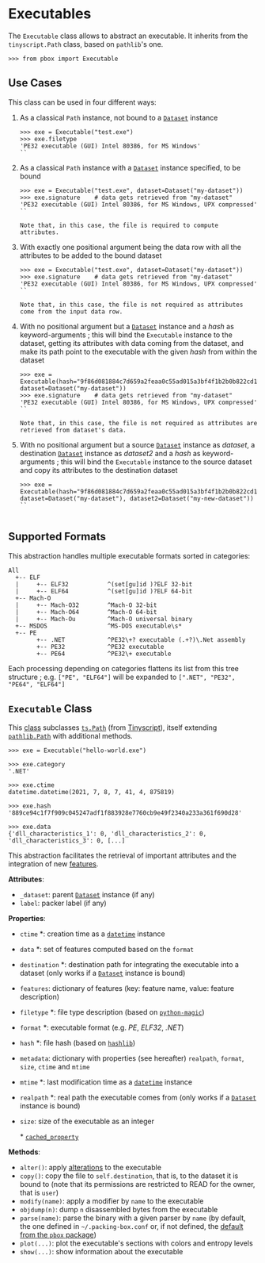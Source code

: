 # Executables

The `Executable` class allows to abstract an executable. It inherits from the `tinyscript.Path` class, based on `pathlib`'s one.

```session
>>> from pbox import Executable
```

## Use Cases

This class can be used in four different ways:

1. As a classical `Path` instance, not bound to a [`Dataset`](datasets.md) instance

    ```console
    >>> exe = Executable("test.exe")
    >>> exe.filetype
    'PE32 executable (GUI) Intel 80386, for MS Windows'
    ``

2. As a classical `Path` instance with a [`Dataset`](datasets.md) instance specified, to be bound

    ```console
    >>> exe = Executable("test.exe", dataset=Dataset("my-dataset"))
    >>> exe.signature    # data gets retrieved from "my-dataset"
    'PE32 executable (GUI) Intel 80386, for MS Windows, UPX compressed'
    ``
    
    Note that, in this case, the file is required to compute attributes.

3. With exactly one positional argument being the data row with all the attributes to be added to the bound dataset

    ```console
    >>> exe = Executable("test.exe", dataset=Dataset("my-dataset"))
    >>> exe.signature    # data gets retrieved from "my-dataset"
    'PE32 executable (GUI) Intel 80386, for MS Windows, UPX compressed'
    ``
    
    Note that, in this case, the file is not required as attributes come from the input data row.

4. With no positional argument but a [`Dataset`](datasets.md) instance and a *hash* as keyword-arguments ; this will bind the `Executable` instance to the dataset, getting its attributes with data coming from the dataset, and make its path point to the executable with the given *hash* from within the dataset

    ```console
    >>> exe = Executable(hash="9f86d081884c7d659a2feaa0c55ad015a3bf4f1b2b0b822cd15d6c15b0f00a08", dataset=Dataset("my-dataset"))
    >>> exe.signature    # data gets retrieved from "my-dataset"
    'PE32 executable (GUI) Intel 80386, for MS Windows, UPX compressed'
    ``

    Note that, in this case, the file is not required as attributes are retrieved from dataset's data.

5. With no positional argument but a source [`Dataset`](datasets.md) instance as *dataset*, a destination [`Dataset`](datasets.md) instance as *dataset2* and a *hash* as keyword-arguments ; this will bind the `Executable` instance to the source dataset and copy its attributes to the destination dataset

    ```console
    >>> exe = Executable(hash="9f86d081884c7d659a2feaa0c55ad015a3bf4f1b2b0b822cd15d6c15b0f00a08", dataset=Dataset("my-dataset"), dataset2=Dataset("my-new-dataset"))
    ``


## Supported Formats

This abstraction handles multiple executable formats sorted in categories:

```
All
  +-- ELF
  |     +-- ELF32           ^(set[gu]id )?ELF 32-bit
  |     +-- ELF64           ^(set[gu]id )?ELF 64-bit
  +-- Mach-O
  |     +-- Mach-O32        ^Mach-O 32-bit
  |     +-- Mach-O64        ^Mach-O 64-bit
  |     +-- Mach-Ou         ^Mach-O universal binary
  +-- MSDOS                 ^MS-DOS executable\s*
  +-- PE
        +-- .NET            ^PE32\+? executable (.+?)\.Net assembly
        +-- PE32            ^PE32 executable
        +-- PE64            ^PE32\+ executable
```

Each processing depending on categories flattens its list from this tree structure ; e.g. `["PE", "ELF64"]` will be expanded to `[".NET", "PE32", "PE64", "ELF64"]`

## `Executable` Class

This [class](https://github.com/packing-box/docker-packing-box/blob/main/src/lib/src/pbox/core/executable/__init__.py#L22) subclasses [`ts.Path`](https://python-tinyscript.readthedocs.io/en/latest/helpers.html#extended-pathlib-like-classes) (from [Tinyscript](https://python-tinyscript.readthedocs.io/en/latest/)), itself extending [`pathlib.Path`](https://docs.python.org/3/library/pathlib.html) with additional methods.

```session
>>> exe = Executable("hello-world.exe")

>>> exe.category
'.NET'

>>> exe.ctime
datetime.datetime(2021, 7, 8, 7, 41, 4, 875819)

>>> exe.hash
'889ce94c1f7f909c045247adf1f883928e7760cb9e49f2340a233a361f690d28'

>>> exe.data
{'dll_characteristics_1': 0, 'dll_characteristics_2': 0, 'dll_characteristics_3': 0, [...]
```

This abstraction facilitates the retrieval of important attributes and the integration of new [features](https://github.com/packing-box/docker-packing-box/blob/main/src/conf/features.yml).

**Attributes**:

- `_dataset`: parent [`Dataset`](datasets.md) instance (if any)
- `label`: packer label (if any)

**Properties**:

- `ctime` \*: creation time as a [`datetime`](https://docs.python.org/3/library/datetime.html#datetime.datetime) instance
- `data` \*: set of features computed based on the `format`
- `destination` \*: destination path for integrating the executable into a dataset (only works if a [`Dataset`](datasets.md) instance is bound)
- `features`: dictionary of features (key: feature name, value: feature description)
- `filetype` \*: file type description (based on [`python-magic`](https://github.com/ahupp/python-magic))
- `format` \*: executable format (e.g. *PE*, *ELF32*, *.NET*)
- `hash` \*: file hash (based on [`hashlib`](https://docs.python.org/3/library/hashlib.html))
- `metadata`: dictionary with properties (see hereafter) `realpath`, `format`, `size`, `ctime` and `mtime`
- `mtime` \*: last modification time as a [`datetime`](https://docs.python.org/3/library/datetime.html#datetime.datetime) instance
- `realpath` \*: real path the executable comes from (only works if a [`Dataset`](datasets.md) instance is bound)
- `size`: size of the executable as an integer

    \* [`cached_property`](https://docs.python.org/3/library/functools.html#functools.cached_property)

**Methods**:

- `alter()`: apply [alterations](https://github.com/packing-box/docker-packing-box/blob/main/src/conf/alterations.yml) to the executable
- `copy()`: copy the file to `self.destination`, that is, to the dataset it is bound to (note that its permissions are restricted to READ for the owner, that is `user`)
- `modify(name)`: apply a modifier by `name` to the executable
- `objdump(n)`: dump `n` disassembled bytes from the executable
- `parse(name)`: parse the binary with a given parser by `name` (by default, the one defined in `~/.packing-box.conf` or, if not defined, the [default from the `pbox` package](https://github.com/packing-box/docker-packing-box/blob/main/src/lib/src/pbox/__conf__.py))
- `plot(...)`: plot the executable's sections with colors and entropy levels
- `show(...)`: show information about the executable

